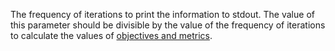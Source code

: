 
The frequency of iterations to print the information to stdout. The value of this parameter should be divisible by the value of the frequency of iterations to calculate the values of [objectives and metrics](../../../concepts/loss-functions.md).
